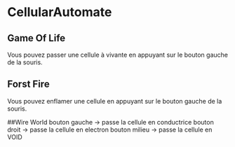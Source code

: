 # CellularAutomate

## Game Of Life
Vous pouvez passer une cellule à vivante en appuyant sur le bouton gauche de la souris.

## Forst Fire
Vous pouvez enflamer une cellule en appuyant sur le bouton gauche de la souris.

##Wire World
bouton gauche -> passe la cellule en conductrice
bouton droit -> passe la cellule en electron
bouton milieu -> passe la cellule en VOID
